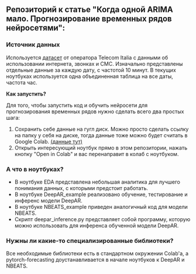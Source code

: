 ## Репозиторий к статье "Когда одной ARIMA мало. Прогнозирование временных рядов нейросетями":

### **Источник данных**
Используется [датасет](https://dataverse.harvard.edu/dataset.xhtml?persistentId=doi:10.7910/DVN/EGZHFV) от оператора Telecom Italia с данными об использовании интернета, звонках и СМС.
Изначально представлены отдельные данные за каждую дату, с частотой 10 минут.
В текущих ноутбуках используется одна объединенная таблица на все даты, частота час. 

**Как запустить?**

Для того, чтобы запустить код и обучить нейросети для прогнозирования временных рядов нужно сделать всего два простых шага:
1. Сохранить себе данные на гугл диск. Можно просто сделать ссылку на папку у себя на диске, тогда данные тоже можно будет считать в Google Colab. [(данные тут)](https://drive.google.com/drive/folders/1KQa7D8k_eyIHnFm_hKQeL4-2fRQHKCqU?usp=sharing)
2. Открыть интересующий ноутбук прямо в этом репозитории, нажать кнопку "Open in Colab" и вас перенаправит в колаб с ноутбуком.

### **А что в ноутбуках?**

- В ноутбуке EDA представлена небольшая аналитика для лучшего понимания данных, с которыми предстоит работать.
- В ноутбуке DeepAR_example реализовано обучение, тестирование и инференс модели DeepAR.
- В  ноутбуке NBEATS_example приведен аналогичный код для модели NBEATS.
- Скрипт deepar_inference.py представляет собой программу, которую можно использовать для инференса обученной модели DeepAR.

### **Нужны ли какие-то специализированные библиотеки?**

Все необходимые библиотеки есть в стандартном окружении Colab'а, а pytorch-forecasting доустанавливается в начале ноутбуков к DeepAR и NBEATS.
